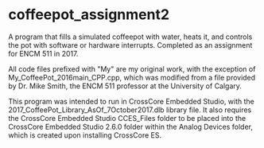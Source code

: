 # coffeepot_assignment2

A program that fills a simulated coffeepot with water, heats it, and controls the pot with software or hardware interrupts.  Completed as an assignment for ENCM 511 in 2017.

All code files prefixed with "My" are my original work, with the exception of My_CoffeePot_2016main_CPP.cpp, which was modified from a file provided by Dr. Mike Smith, the ENCM 511 professor at the University of Calgary.

This program was intended to run in CrossCore Embedded Studio, with the 2017_CoffeePot_Library_AsOf_7October2017.dlb library file. It also requires the CrossCore Embedded Studio CCES_Files folder to be placed into the CrossCore Embedded Studio 2.6.0 folder within the Analog Devices folder, which is created upon installing CrossCore ES.
